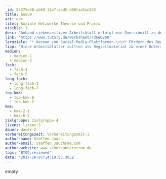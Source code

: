 ```yaml
---
_id: 54375e40-ab69-11e7-aad5-b90faa5ac528
title: beou0
art: oer
titel: Soziale Netzwerke Theorie und Praxis
visible: 1
desc: "Anhand siebenseitigem Arbeitsblatt erfolgt ein Querschnitt zu den bekannten Social-Media-Plattformen. Interaktive Quizze mittels QR-Codes lockern die Unterrichtseinheit auf. \r\nDen Schwerpunkt bilden Nutzungsbedingungen, Bildrechte und Sprache in Social-Media."
link: 'https://www.tutory.de/worksheet/7d6e68b0'
lernziele: "* Kennen von Social-Media-Plattformen.\r\n* Fördern des Bewusstseins der Bedeutung von Nutzungsbedingungen für die eigene Mediennutzung.\r\n* Bewusstsein der Entwicklung von Sprache und Veränderung von Sprache durch Social-Media."
tipp: "Diese Arbeitsblätter sollten als Begleitmaterial zu einer Unterrichtsreihe verwendet werden. Es eignet sich z.B. als Anschlussmaterial zum Social-Media-Offline-Spiel. \r\nVor allem der fächerverbindenden Ansatz aus Informatik/Medienbildung und Deutsch ist reizvoll, um das Thema den SchülerInnen lebensnah zu vermitteln. \r\nLinks  vorher prüfen!"
medien:
  - medien-1
  - medien-3
fach:
  - fach-1
  - fach-5
long-fach:
  - long-fach-1
  - long-fach-7
top-kmk:
  - top-kmk-6
  - top-kmk-2
kmk:
  - kmk-2-1
  - kmk-6-2
zielgruppe: zielgruppe-4
lizenz: lizenz-3
dauer: dauer-2
vorbereitungszeit: vorbereitungszeit-1
author-name: Steffen Jauch
author-email: Steffen_Jauch@me.com
author-website: www.schuleunterstrom.de
tags: 'BYOD,reviewed'
date: '2017-10-07T14:10:53.305Z'
---
```

empty
